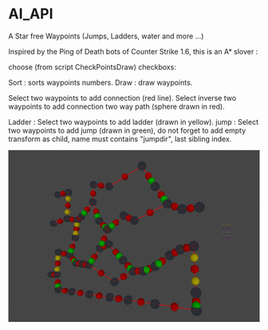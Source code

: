 # AI_API
A Star free Waypoints (Jumps, Ladders, water and more ...)

Inspired by the Ping of Death bots of Counter Strike 1.6, this is an A* slover :

choose (from script CheckPointsDraw) checkboxs:

Sort : sorts waypoints numbers.
Draw : draw waypoints.

Select two waypoints to add connection (red line).
Select inverse two waypoints to add connection two way path (sphere drawn in red).

Ladder : Select two waypoints to add ladder (drawn in yellow).
jump : Select two waypoints to add jump (drawn in green), do not forget to add empty transform as child, name must contains "jumpdir", last sibling index.

![Alt text](Screenshot_1.gif?raw=true "pic")


